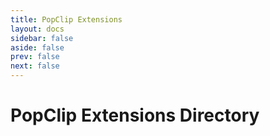 ```yaml
---
title: PopClip Extensions
layout: docs
sidebar: false
aside: false
prev: false
next: false
---
```

<script setup>
import Directory from '/components/Directory.vue'
</script>

<div :class="$style.Directory">
<h1>PopClip Extensions Directory</h1>

<Directory />

</div>

<style module>
.Directory {
    width: 100%;
    max-width: 768px;
}
</style>
